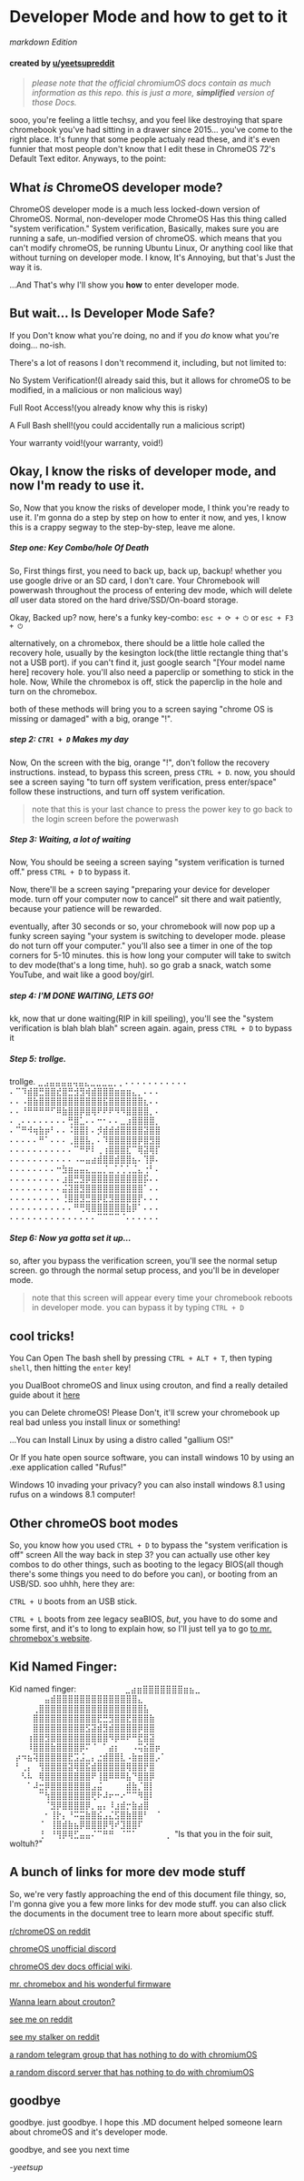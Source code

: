 # Developer Mode and how to get to it
*markdown Edition*

#### created by [u/yeetsupreddit](https://reddit.com/u/yeetsupreddit "my reddit page")

>*please note that the official chromiumOS docs contain as much information as this repo. this is just a more, **simplified** version of those Docs.*

sooo, you're feeling a little techsy, and you feel like destroying that spare chromebook you've had sitting in a drawer since 2015... you've come to the right place. It's funny that some people actualy read these, and it's even funnier that most people don't know that I edit these in ChromeOS 72's Default Text editor. Anyways, to the point:

## What *is* ChromeOS developer mode?

ChromeOS developer mode is a much less locked-down version of ChromeOS. Normal, non-developer mode ChromeOS Has this thing called "system verification." System verification, Basically, makes sure you are running a safe, un-modified version of chromeOS. which means that you can't modify chromeOS, be running Ubuntu Linux, Or anything cool like that without turning on developer mode. I know, It's Annoying, but that's Just the way it is.

...And That's why I'll show you **how** to enter developer mode.

## But wait... Is Developer Mode Safe?

If you Don't know what you're doing, no
and if you *do* know what you're doing... no-ish.

There's a lot of reasons I don't recommend it, including, but not limited to: 

No System Verification!(I already said this, but it allows for chromeOS to be modified, in a malicious or non malicious way)

Full Root Access!(you already know why this is risky)

A Full Bash shell!(you could accidentally run a malicious script)

Your warranty void!(your warranty, void!)

## Okay, I know the risks of developer mode, and now I'm ready to use it.

So, Now that you know the risks of developer mode, I think you're ready to use it. I'm gonna do a step by step on how to enter it now, and yes, I know this is a crappy segway to the step-by-step, leave me alone.

##### Step one: Key Combo/hole Of Death

So, First things first, you need to back up, back up, backup! whether you use google drive or an SD card, I don't care. Your Chromebook will powerwash throughout the process of entering dev mode, which will delete *all* user data stored on the hard drive/SSD/On-board storage.

Okay, Backed up? now, here's a funky key-combo: `esc + ⟳ + ⏻` or `esc + F3 + ⏻`

alternatively, on a chromebox, there should be a little hole called the recovery hole, usually by the kesington lock(the little rectangle thing that's not a USB port). if you can't find it, just google search "\[Your model name here\] recovery hole. you'll also need a paperclip or something to stick in the hole. Now, While the chromebox is off, stick the paperclip in the hole and turn on the chromebox.

both of these methods will bring you to a screen saying "chrome OS is missing or damaged" with a big, orange "!".

##### step 2: `CTRl + D` Makes my day

Now, On the screen with the big, orange "!", don't follow the recovery instructions. instead, to bypass this screen, press `CTRL + D`. now, you should see a screen saying "to turn off system verification, press enter/space" follow these instructions, and turn off system verification.

>note that this is your last chance to press the power key to go back to the login screen before the powerwash

##### Step 3: Waiting, a lot of waiting 

Now, You should be seeing a screen saying "system verification is turned off." press `CTRL + D` to bypass it.

Now, there'll be a screen saying "preparing your device for developer mode. turn off your computer now to cancel" sit there and wait patiently, because your patience will be rewarded.

eventually, after 30 seconds or so, your chromebook will now pop up a funky screen saying "your system is switching to developer mode. please do not turn off your computer." you'll also see a timer in one of the top corners for 5-10 minutes. this is how long your computer will take to switch to dev mode(that's a long time, huh). so go grab a snack, watch some YouTube, and wait like a good boy/girl.

##### step 4:  I'M DONE WAITING, LETS GO! 

kk, now that ur done waiting(RIP in kill speiling), you'll see the "system verification is blah blah blah" screen again. again, press `CTRL + D` to bypass it

##### Step 5: trollge.

trollge.
⣀⣠⣤⣤⣤⣤⢤⣤⣄⣀⣀⣀⣀⡀⡀⠄⠄⠄⠄⠄⠄⠄⠄⠄⠄⠄
⠄⠉⠹⣾⣿⣛⣿⣿⣞⣿⣛⣺⣻⢾⣾⣿⣿⣿⣶⣶⣶⣄⡀⠄⠄⠄
⠄⠄⠠⣿⣷⣿⣿⣿⣿⣿⣿⣿⣿⣿⣿⣿⣯⣿⣿⣿⣿⣿⣿⣆⠄⠄
⠄⠄⠘⠛⠛⠛⠛⠋⠿⣷⣿⣿⡿⣿⢿⠟⠟⠟⠻⠻⣿⣿⣿⣿⡀⠄
⠄⢀⠄⠄⠄⠄⠄⠄⠄⠄⢛⣿⣁⠄⠄⠒⠂⠄⠄⣀⣰⣿⣿⣿⣿⡀
⠄⠉⠛⠺⢶⣷⡶⠃⠄⠄⠨⣿⣿⡇⠄⡺⣾⣾⣾⣿⣿⣿⣿⣽⣿⣿          
⠄⠄⠄⠄⠄⠛⠁⠄⠄⠄⢀⣿⣿⣧⡀⠄⠹⣿⣿⣿⣿⣿⡿⣿⣻⣿
⠄⠄⠄⠄⠄⠄⠄⠄⠄⠄⠄⠉⠛⠟⠇⢀⢰⣿⣿⣿⣏⠉⢿⣽⢿⡏
⠄⠄⠄⠄⠄⠄⠄⠄⠄⠄⠄⠠⠤⣤⣴⣾⣿⣿⣾⣿⣿⣦⠄⢹⡿⠄
⠄⠄⠄⠄⠄⠄⠄⠄⠒⣳⣶⣤⣤⣄⣀⣀⡈⣀⢁⢁⢁⣈⣄⢐⠃⠄
⠄⠄⠄⠄⠄⠄⠄⠄⠄⣰⣿⣛⣻⡿⣿⣿⣿⣿⣿⣿⣿⣿⣿⡯⠄⠄
⠄⠄⠄⠄⠄⠄⠄⠄⠄⣬⣽⣿⣻⣿⣿⣿⣿⣿⣿⣿⣿⣿⣿⠁⠄⠄
⠄⠄⠄⠄⠄⠄⠄⠄⠄⢘⣿⣿⣻⣛⣿⡿⣟⣻⣿⣿⣿⣿⡟⠄⠄⠄
⠄⠄⠄⠄⠄⠄⠄⠄⠄⠄⠄⠛⢛⢿⣿⣿⣿⣿⣿⣿⣷⡿⠁⠄⠄⠄
⠄⠄⠄⠄⠄⠄⠄⠄⠄⠄⠄⠄⠄⠄⠄⠉⠉⠉⠉⠈⠄⠄⠄⠄⠄⠄

##### Step 6: Now ya gotta set it up...

so, after you bypass the verification screen, you'll see the normal setup screen. go through the normal setup process, and you'll be in developer mode.

>note that this screen will appear every time your chromebook reboots in developer mode. you can bypass it by typing `CTRL + D` 

## cool tricks!

You Can Open The bash shell by pressing `CTRL + ALT + T`, then typing `shell`, then hitting the `enter` key!

you DualBoot chromeOS and linux using crouton, and find a really detailed guide about it [here](https://github.com/dnschneid/crouton "crouton readme and stuff by a dude named dnshneild")

you can Delete chromeOS! Please Don't, it'll screw your chromebook up real bad unless you install linux or something!

...You can Install Linux by using a distro called "gallium OS!"

Or If you hate open source software, you can install windows 10 by using an .exe application called "Rufus!"

Windows 10 invading your privacy? you can also install windows 8.1 using rufus on a windows 8.1 computer!

## Other chromeOS boot modes

So, you know how you used `CTRL + D` to bypass the "system verification is off" screen All the way back in step 3? you can actually use other key combos to do other things, such as booting to the legacy BIOS(all though there's some things you need to do before you can), or booting from an USB/SD. soo uhhh, here they are:

`CTRL + U` boots from an USB stick. 

`CTRL + L` boots from zee legacy seaBIOS, *but*, you have to do some and some first, and it's to long to explain how, so I'll just tell ya to go [to mr. chromebox's website](https://mrchromebox.tech/#bootmodes "Just Click me, cmon."). 

## Kid Named Finger:

Kid named finger:
⠀⠀⠀⠀⠀⠀⠀⠀⣀⣴⣶⣿⣿⣿⣿⣿⣿⣿⣶⣦⣀⠀⠀⠀⠀⠀
⠀⠀⠀⠀⠀⠀⣤⣾⣿⣿⣿⣿⣿⣿⣿⣿⣿⣿⣿⣿⣿⣿⣄⠀⠀⠀⠀⠀⠀⠀
⠀⠀⠀⠀⢀⣿⣿⣿⣿⣿⣿⣿⣿⣿⣿⣿⣿⣿⣿⣿⣿⣿⣿⣧⠀⠀⠀
⠀⠀⠀⠀⣿⣿⣿⣿⣿⣿⣿⣿⣿⣿⣿⣟⣛⣻⣿⣿⣟⣿⣿⣿⣷⠀⠀⠀
⠀⠀⠀⠀⣿⣿⣿⣿⣿⣿⣿⣿⣿⣫⣽⣾⣻⣾⣿⣿⣿⣿⡿⣿⣿⠀⠀⠀
⠀⠀⠀⢰⣿⣿⣻⣿⣿⣿⣿⣿⣿⣿⣿⣿⣿⠻⡿⠿⠟⠛⣟⣿⣽⠀⠀⠀
⠀⠀⠀⠸⣿⣿⣿⣷⣿⣿⣿⣿⡿⠍⠈⠀⠁⣴⡆⠀⠀⠠⢭⣮⣿⡶⠀⠀
⠀⡴⠲⣦⢽⣿⣿⣿⣿⣿⣟⣩⣨⣀⡄⣐⣾⣿⣿⣇⠠⣷⣶⣿⣿⡠⠁⠀
⠀⠃⢀⡄⠀⢻⣿⣿⣿⣿⣽⢿⣿⣯⣾⣿⣿⣿⣿⣿⢿⣿⣿⡟⣿⠀⠀⠀
⠀⠀⠣⠧⠀⢿⣿⣿⣿⣿⣿⣿⣿⣿⠟⢸⣿⠿⠿⠿⣧⠙⣿⣿⡿⠀⠀⠀
⠀⠀⠀⠁⠼⣒⡿⣿⣿⣿⣿⣿⣿⣿⣠⣬⠀⠀⠀⠀⣾⣷⡈⣿⡇⠀⠀⠀
⠀⠀⠀⠀⠀⠉⢳⣿⣿⣿⣿⣿⣿⣿⢟⠗⠼⠖⠒⠔⠉⠉⠻⣿⠇⠀⠀⠀
⠀⠀⠀⠀⠀⠀⠈⣻⡿⣿⣿⣿⣿⡿⡀⣤⡄⠸⣰⣾⡒⣷⣴⣿⠀⠀⠀⠀
⠀⠀⠀⠀⠀⠀⠂⢸⡗⡄⠘⠭⣭⣷⣿⣮⣠⣌⣫⣿⣷⣿⣿⠃⠀⠈⠀⠀
⠀⠀⠀⠀⠀⠈⠀⢸⣿⣾⣷⣦⡿⣿⣿⣿⡿⢻⠞⣹⣿⣿⠏⠀⠀⠀⠀⠀
⠀⠀⠀⠀⠀⢘⠀⠘⢻⡿⢿⣋⣤⣤⠌⠉⠛⠛⠀⠈⠉⠁⠀⠀⠀⠀⠀⡀
"Is that you in the foir suit, woltuh?"

## A bunch of links for more dev mode stuff

So, we're very fastly approaching the end of this document file thingy, so, I'm gonna give you a few more links for dev mode stuff. you can also click the documents in the document tree to learn more about specific stuff.

[r/chromeOS on reddit](https://reddit.com/r/chromeOS/ "r/chromeOS") 

[chromeOS unofficial discord](https://discord.gg/chromeOS/ "chromeOS server")

[chromeOS dev docs official wiki](https://chromium.googlesource.com/chromiumos/docs/+/HEAD/developer_guide.md "them dev docs").

[mr. chromebox and his wonderful firmware](https://mrchromebox.tech "yaayyy firmware!")

[Wanna learn about crouton?](https://github.com/dnschneid/crouton)

[see me on reddit](https://reddit.com/u/yeetsupwillneverdie "the reddit admins hate me so much i had to tell them id never die through my username")

[see my stalker on reddit](https://reddit.com/u/g1zm08)

[a random telegram group that has nothing to do with chromiumOS](t.me/YeetsupsCult "when you start a cult on telegram")

[a random discord server that has nothing to do with chromiumOS](https://discord.gg/ypqsab8gVk "warning, not for the light-hearted!!")
## goodbye

goodbye. just goodbye. I hope this .MD document helped someone learn about chromeOS and it's developer mode. 



goodbye, and see you next time

*-yeetsup*
